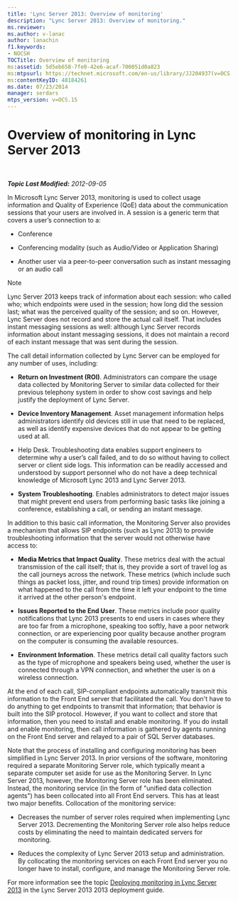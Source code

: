 ```yaml
---
title: 'Lync Server 2013: Overview of monitoring'
description: "Lync Server 2013: Overview of monitoring."
ms.reviewer: 
ms.author: v-lanac
author: lanachin
f1.keywords:
- NOCSH
TOCTitle: Overview of monitoring
ms:assetid: 5d5eb658-7fe0-42e6-acaf-700051d0a823
ms:mtpsurl: https://technet.microsoft.com/en-us/library/JJ204937(v=OCS.15)
ms:contentKeyID: 48184261
ms.date: 07/23/2014
manager: serdars
mtps_version: v=OCS.15
---
```


# Overview of monitoring in Lync Server 2013

<div data-xmlns="http://www.w3.org/1999/xhtml">

<div class="topic" data-xmlns="http://www.w3.org/1999/xhtml" data-msxsl="urn:schemas-microsoft-com:xslt" data-cs="https://msdn.microsoft.com/">

<div data-asp="https://msdn2.microsoft.com/asp">



</div>

<div id="mainSection">

<div id="mainBody">

<span> </span>

_**Topic Last Modified:** 2012-09-05_

In Microsoft Lync Server 2013, monitoring is used to collect usage information and Quality of Experience (QoE) data about the communication sessions that your users are involved in. A session is a generic term that covers a user’s connection to a:

  - Conference

  - Conferencing modality (such as Audio/Video or Application Sharing)

  - Another user via a peer-to-peer conversation such as instant messaging or an audio call

<div>


> [!NOTE]  
> Lync Server 2013 keeps track of information about each session: who called who; which endpoints were used in the session; how long did the session last; what was the perceived quality of the session; and so on. However, Lync Server does not record and store the actual call itself. That includes instant messaging sessions as well: although Lync Server records information about instant messaging sessions, it does not maintain a record of each instant message that was sent during the session.



</div>

The call detail information collected by Lync Server can be employed for any number of uses, including:

  - **Return on Investment (ROI)**. Administrators can compare the usage data collected by Monitoring Server to similar data collected for their previous telephony system in order to show cost savings and help justify the deployment of Lync Server.

  - **Device Inventory Management**. Asset management information helps administrators identify old devices still in use that need to be replaced, as well as identify expensive devices that do not appear to be getting used at all.

  - Help Desk. Troubleshooting data enables support engineers to determine why a user’s call failed, and to do so without having to collect server or client side logs. This information can be readily accessed and understood by support personnel who do not have a deep technical knowledge of Microsoft Lync 2013 and Lync Server 2013.

  - **System Troubleshooting**. Enables administrators to detect major issues that might prevent end users from performing basic tasks like joining a conference, establishing a call, or sending an instant message.

In addition to this basic call information, the Monitoring Server also provides a mechanism that allows SIP endpoints (such as Lync 2013) to provide troubleshooting information that the server would not otherwise have access to:

  - **Media Metrics that Impact Quality**. These metrics deal with the actual transmission of the call itself; that is, they provide a sort of travel log as the call journeys across the network. These metrics (which include such things as packet loss, jitter, and round trip times) provide information on what happened to the call from the time it left your endpoint to the time it arrived at the other person's endpoint.

  - **Issues Reported to the End User**. These metrics include poor quality notifications that Lync 2013 presents to end users in cases where they are too far from a microphone, speaking too softly, have a poor network connection, or are experiencing poor quality because another program on the computer is consuming the available resources.

  - **Environment Information**. These metrics detail call quality factors such as the type of microphone and speakers being used, whether the user is connected through a VPN connection, and whether the user is on a wireless connection.

At the end of each call, SIP-compliant endpoints automatically transmit this information to the Front End server that facilitated the call. You don't have to do anything to get endpoints to transmit that information; that behavior is built into the SIP protocol. However, if you want to collect and store that information, then you need to install and enable monitoring. If you do install and enable monitoring, then call information is gathered by agents running on the Front End server and relayed to a pair of SQL Server databases.

Note that the process of installing and configuring monitoring has been simplified in Lync Server 2013. In prior versions of the software, monitoring required a separate Monitoring Server role, which typically meant a separate computer set aside for use as the Monitoring Server. In Lync Server 2013, however, the Monitoring Server role has been eliminated. Instead, the monitoring service (in the form of "unified data collection agents") has been collocated into all Front End servers. This has at least two major benefits. Collocation of the monitoring service:

  - Decreases the number of server roles required when implementing Lync Server 2013. Decrementing the Monitoring Server role also helps reduce costs by eliminating the need to maintain dedicated servers for monitoring.

  - Reduces the complexity of Lync Server 2013 setup and administration. By collocating the monitoring services on each Front End server you no longer have to install, configure, and manage the Monitoring Server role.

For more information see the topic [Deploying monitoring in Lync Server 2013](lync-server-2013-deploying-monitoring.md) in the Lync Server 2013 2013 deployment guide.

</div>

<span> </span>

</div>

</div>

</div>

